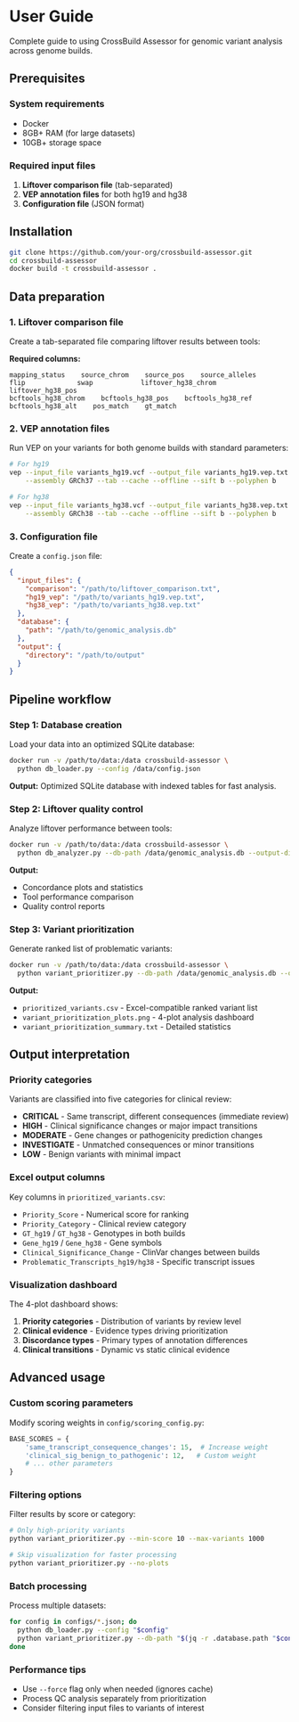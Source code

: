 # User Guide

Complete guide to using CrossBuild Assessor for genomic variant analysis across genome builds.

## Prerequisites

### System requirements
- Docker
- 8GB+ RAM (for large datasets)
- 10GB+ storage space

### Required input files
1. **Liftover comparison file** (tab-separated)
2. **VEP annotation files** for both hg19 and hg38
3. **Configuration file** (JSON format)

## Installation

```bash
git clone https://github.com/your-org/crossbuild-assessor.git
cd crossbuild-assessor
docker build -t crossbuild-assessor .
```

## Data preparation

### 1. Liftover comparison file

Create a tab-separated file comparing liftover results between tools:

**Required columns:**
```
mapping_status    source_chrom    source_pos    source_alleles
flip             swap            liftover_hg38_chrom    liftover_hg38_pos
bcftools_hg38_chrom    bcftools_hg38_pos    bcftools_hg38_ref
bcftools_hg38_alt    pos_match    gt_match
```

### 2. VEP annotation files

Run VEP on your variants for both genome builds with standard parameters:

```bash
# For hg19
vep --input_file variants_hg19.vcf --output_file variants_hg19.vep.txt \
    --assembly GRCh37 --tab --cache --offline --sift b --polyphen b

# For hg38  
vep --input_file variants_hg38.vcf --output_file variants_hg38.vep.txt \
    --assembly GRCh38 --tab --cache --offline --sift b --polyphen b
```

### 3. Configuration file

Create a `config.json` file:

```json
{
  "input_files": {
    "comparison": "/path/to/liftover_comparison.txt",
    "hg19_vep": "/path/to/variants_hg19.vep.txt",
    "hg38_vep": "/path/to/variants_hg38.vep.txt"
  },
  "database": {
    "path": "/path/to/genomic_analysis.db"
  },
  "output": {
    "directory": "/path/to/output"
  }
}
```

## Pipeline workflow

### Step 1: Database creation

Load your data into an optimized SQLite database:

```bash
docker run -v /path/to/data:/data crossbuild-assessor \
  python db_loader.py --config /data/config.json
```

**Output:** Optimized SQLite database with indexed tables for fast analysis.

### Step 2: Liftover quality control

Analyze liftover performance between tools:

```bash
docker run -v /path/to/data:/data crossbuild-assessor \
  python db_analyzer.py --db-path /data/genomic_analysis.db --output-dir /data/qc_results/
```

**Output:** 
- Concordance plots and statistics
- Tool performance comparison
- Quality control reports

### Step 3: Variant prioritization

Generate ranked list of problematic variants:

```bash
docker run -v /path/to/data:/data crossbuild-assessor \
  python variant_prioritizer.py --db-path /data/genomic_analysis.db --output-dir /data/results/
```

**Output:**
- `prioritized_variants.csv` - Excel-compatible ranked variant list
- `variant_prioritization_plots.png` - 4-plot analysis dashboard
- `variant_prioritization_summary.txt` - Detailed statistics

## Output interpretation

### Priority categories

Variants are classified into five categories for clinical review:

- **CRITICAL** - Same transcript, different consequences (immediate review)
- **HIGH** - Clinical significance changes or major impact transitions
- **MODERATE** - Gene changes or pathogenicity prediction changes  
- **INVESTIGATE** - Unmatched consequences or minor transitions
- **LOW** - Benign variants with minimal impact

### Excel output columns

Key columns in `prioritized_variants.csv`:

- `Priority_Score` - Numerical score for ranking
- `Priority_Category` - Clinical review category
- `GT_hg19` / `GT_hg38` - Genotypes in both builds
- `Gene_hg19` / `Gene_hg38` - Gene symbols
- `Clinical_Significance_Change` - ClinVar changes between builds
- `Problematic_Transcripts_hg19/hg38` - Specific transcript issues

### Visualization dashboard

The 4-plot dashboard shows:

1. **Priority categories** - Distribution of variants by review level
2. **Clinical evidence** - Evidence types driving prioritization
3. **Discordance types** - Primary types of annotation differences
4. **Clinical transitions** - Dynamic vs static clinical evidence

## Advanced usage

### Custom scoring parameters

Modify scoring weights in `config/scoring_config.py`:

```python
BASE_SCORES = {
    'same_transcript_consequence_changes': 15,  # Increase weight
    'clinical_sig_benign_to_pathogenic': 12,   # Custom weight
    # ... other parameters
}
```

### Filtering options

Filter results by score or category:

```bash
# Only high-priority variants
python variant_prioritizer.py --min-score 10 --max-variants 1000

# Skip visualization for faster processing
python variant_prioritizer.py --no-plots
```

### Batch processing

Process multiple datasets:

```bash
for config in configs/*.json; do
  python db_loader.py --config "$config"
  python variant_prioritizer.py --db-path "$(jq -r .database.path "$config")"
done
```

### Performance tips

- Use `--force` flag only when needed (ignores cache)
- Process QC analysis separately from prioritization
- Consider filtering input files to variants of interest
